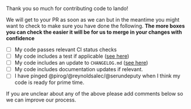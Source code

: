 Thank you so much for contributing code to lando!

We will get to your PR as soon as we can but in the meantime you might want to
check to make sure you have done the following. **The more boxes you can check
the easier it will be for us to merge in your changes with confidence**

- [ ] My code passes relevant CI status checks
- [ ] My code includes a test if applicable ([see here](http://docs.lndo.io/developers/testing))
- [ ] My code includes an update to `CHANGELOG.md` ([see here](https://github.com/kalabox/lando/blob/HEAD/CHANGELOG.md))
- [ ] My code includes documentation updates if relevant.
- [ ] I have pinged @pirog/@reynoldsalec/@serundeputy when I think my code is ready for prime time.

If you are unclear about any of the above please add comments below so we can
improve our process.
